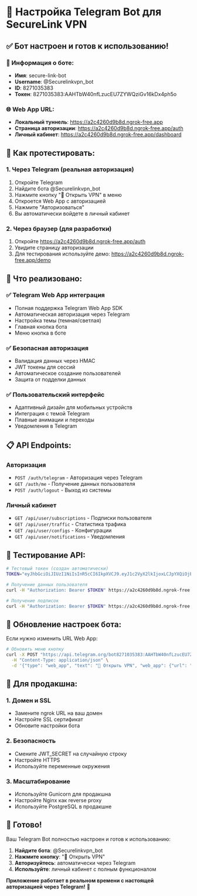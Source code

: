 # 🤖 Настройка Telegram Bot для SecureLink VPN

## ✅ Бот настроен и готов к использованию!

### 📱 Информация о боте:
- **Имя**: secure-link-bot
- **Username**: @Securelinkvpn_bot
- **ID**: 8271035383
- **Токен**: 8271035383:AAHTbW40nfLzucEU7ZYWQziGv16kDx4ph5o

### 🌐 Web App URL:
- **Локальный туннель**: https://a2c4260d9b8d.ngrok-free.app
- **Страница авторизации**: https://a2c4260d9b8d.ngrok-free.app/auth
- **Личный кабинет**: https://a2c4260d9b8d.ngrok-free.app/dashboard

## 🚀 Как протестировать:

### 1. **Через Telegram (реальная авторизация)**
1. Откройте Telegram
2. Найдите бота @Securelinkvpn_bot
3. Нажмите кнопку "🚀 Открыть VPN" в меню
4. Откроется Web App с авторизацией
5. Нажмите "Авторизоваться"
6. Вы автоматически войдете в личный кабинет

### 2. **Через браузер (для разработки)**
1. Откройте https://a2c4260d9b8d.ngrok-free.app/auth
2. Увидите страницу авторизации
3. Для тестирования используйте демо: https://a2c4260d9b8d.ngrok-free.app/demo

## 🔧 Что реализовано:

### ✅ **Telegram Web App интеграция**
- Полная поддержка Telegram Web App SDK
- Автоматическая авторизация через Telegram
- Настройка темы (темная/светлая)
- Главная кнопка бота
- Меню кнопка в боте

### ✅ **Безопасная авторизация**
- Валидация данных через HMAC
- JWT токены для сессий
- Автоматическое создание пользователей
- Защита от подделки данных

### ✅ **Пользовательский интерфейс**
- Адаптивный дизайн для мобильных устройств
- Интеграция с темой Telegram
- Плавные анимации и переходы
- Уведомления в Telegram

## 📋 API Endpoints:

### Авторизация
- `POST /auth/telegram` - Авторизация через Telegram
- `GET /auth/me` - Получение данных пользователя
- `POST /auth/logout` - Выход из системы

### Личный кабинет
- `GET /api/user/subscriptions` - Подписки пользователя
- `GET /api/user/traffic` - Статистика трафика
- `GET /api/user/configs` - Конфигурации
- `GET /api/user/notifications` - Уведомления

## 🧪 Тестирование API:

```bash
# Тестовый токен (создан автоматически)
TOKEN="eyJhbGciOiJIUzI1NiIsInR5cCI6IkpXVCJ9.eyJ1c2VyX2lkIjoxLCJpYXQiOjE3NTg5ODEyNTYsImV4cCI6MTc1OTU4NjA1NiwidHlwZSI6ImFjY2Vzc190b2tlbiJ9.XyVP6DdrLg8-VvAilNPae_JciGARbCxSpueuxVgzx8s"

# Получение данных пользователя
curl -H "Authorization: Bearer $TOKEN" https://a2c4260d9b8d.ngrok-free.app/auth/me

# Получение подписок
curl -H "Authorization: Bearer $TOKEN" https://a2c4260d9b8d.ngrok-free.app/api/user/subscriptions
```

## 🔄 Обновление настроек бота:

Если нужно изменить URL Web App:

```bash
# Обновить меню кнопку
curl -X POST "https://api.telegram.org/bot8271035383:AAHTbW40nfLzucEU7ZYWQziGv16kDx4ph5o/setChatMenuButton" \
  -H "Content-Type: application/json" \
  -d '{"type": "web_app", "text": "🚀 Открыть VPN", "web_app": {"url": "YOUR_NEW_URL"}}'
```

## 🚀 Для продакшна:

### 1. **Домен и SSL**
- Замените ngrok URL на ваш домен
- Настройте SSL сертификат
- Обновите настройки бота

### 2. **Безопасность**
- Смените JWT_SECRET на случайную строку
- Настройте HTTPS
- Используйте переменные окружения

### 3. **Масштабирование**
- Используйте Gunicorn для продакшна
- Настройте Nginx как reverse proxy
- Используйте PostgreSQL в продакшне

## 🎉 Готово!

Ваш Telegram Bot полностью настроен и готов к использованию:

1. **Найдите бота**: @Securelinkvpn_bot
2. **Нажмите кнопку**: "🚀 Открыть VPN"
3. **Авторизуйтесь**: автоматически через Telegram
4. **Используйте**: личный кабинет с полным функционалом

**Приложение работает в реальном времени с настоящей авторизацией через Telegram!** 🚀
